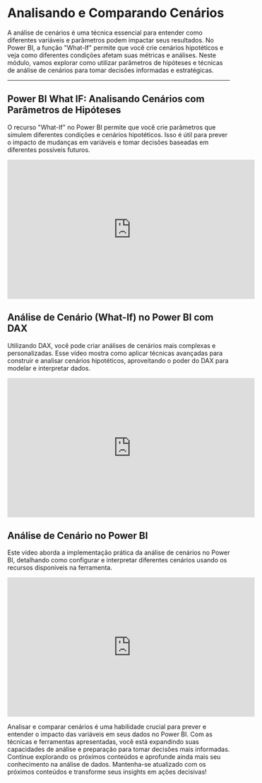 # Analisando e Comparando Cenários

A análise de cenários é uma técnica essencial para entender como diferentes variáveis e parâmetros podem impactar seus resultados. No Power BI, a função "What-If" permite que você crie cenários hipotéticos e veja como diferentes condições afetam suas métricas e análises. Neste módulo, vamos explorar como utilizar parâmetros de hipóteses e técnicas de análise de cenários para tomar decisões informadas e estratégicas.

---

## Power BI What IF: Analisando Cenários com Parâmetros de Hipóteses

O recurso "What-If" no Power BI permite que você crie parâmetros que simulem diferentes condições e cenários hipotéticos. Isso é útil para prever o impacto de mudanças em variáveis e tomar decisões baseadas em diferentes possíveis futuros.

<iframe width="560" height="315" src="https://www.youtube.com/embed/KRymTm3vU6w?si=WwCyPfBFVPaW_JGq" title="YouTube video player" frameborder="0" allow="accelerometer; autoplay; clipboard-write; encrypted-media; gyroscope; picture-in-picture; web-share" referrerpolicy="strict-origin-when-cross-origin" allowfullscreen></iframe>

## Análise de Cenário (What-If) no Power BI com DAX

Utilizando DAX, você pode criar análises de cenários mais complexas e personalizadas. Esse vídeo mostra como aplicar técnicas avançadas para construir e analisar cenários hipotéticos, aproveitando o poder do DAX para modelar e interpretar dados.

<iframe width="560" height="315" src="https://www.youtube.com/embed/cQ8Qnb6OFLM?si=OmTfkVqss61hS_Pc" title="YouTube video player" frameborder="0" allow="accelerometer; autoplay; clipboard-write; encrypted-media; gyroscope; picture-in-picture; web-share" referrerpolicy="strict-origin-when-cross-origin" allowfullscreen></iframe>

## Análise de Cenário no Power BI

Este vídeo aborda a implementação prática da análise de cenários no Power BI, detalhando como configurar e interpretar diferentes cenários usando os recursos disponíveis na ferramenta.

<iframe width="560" height="315" src="https://www.youtube.com/embed/m_6aac-xtxQ?si=imnVq_ezrNz7LeSs" title="YouTube video player" frameborder="0" allow="accelerometer; autoplay; clipboard-write; encrypted-media; gyroscope; picture-in-picture; web-share" referrerpolicy="strict-origin-when-cross-origin" allowfullscreen></iframe>

Analisar e comparar cenários é uma habilidade crucial para prever e entender o impacto das variáveis em seus dados no Power BI. Com as técnicas e ferramentas apresentadas, você está expandindo suas capacidades de análise e preparação para tomar decisões mais informadas. Continue explorando os próximos conteúdos e aprofunde ainda mais seu conhecimento na análise de dados. Mantenha-se atualizado com os próximos conteúdos e transforme seus insights em ações decisivas!
